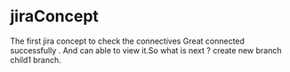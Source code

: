 # jiraConcept
The first jira concept to check the connectives
Great connected successfully .
And can able to view it.So what is next ?
create new branch child1 branch.
